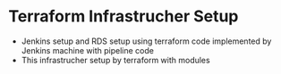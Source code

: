 # Terraform Infrastrucher Setup 
- Jenkins setup and RDS setup using terraform code implemented by Jenkins machine with pipeline code 
- This infrastrucher setup by terraform with modules 



